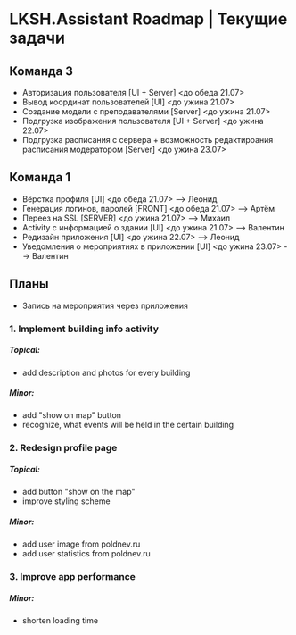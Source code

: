 # LKSH.Assistant Roadmap | Текущие задачи
## Команда 3
- Авторизация пользователя [UI + Server] <до обеда 21.07>
- Вывод координат пользователей [UI] <до ужина 21.07>
- Создание модели с преподавателями [Server] <до ужина 21.07>
- Подгрузка изображения пользователя [UI + Server] <до ужина 22.07>
- Подгрузка расписания с сервера + возможность редактироания расписания модератором [Server] <до ужина 23.07>

## Команда 1
- Вёрстка профиля [UI] <до обеда 21.07> --> Леонид
- Генерация логинов, паролей [FRONT] <до обеда 21.07> --> Артём 
- Переез на SSL [SERVER] <до ужина 21.07> --> Михаил 
- Activity с информацией о здании [UI] <до ужина 21.07> --> Валентин
- Редизайн приложения [UI] <до ужина 22.07> --> Леонид
- Уведомления о мероприятиях в приложении [UI] <до ужина 23.07> --> Валентин

## Планы
- Запись на мероприятия через приложения


### 1. Implement building info activity
##### Topical:
- add description and photos for every building

##### Minor:
- add "show on map" button
- recognize, what events will be held in the certain building


### 2. Redesign profile page
##### Topical:
- add button "show on the map"
- improve styling scheme 

##### Minor:
- add user image from poldnev.ru
- add user statistics from poldnev.ru


### 3. Improve app performance
##### Minor:
- shorten loading time
